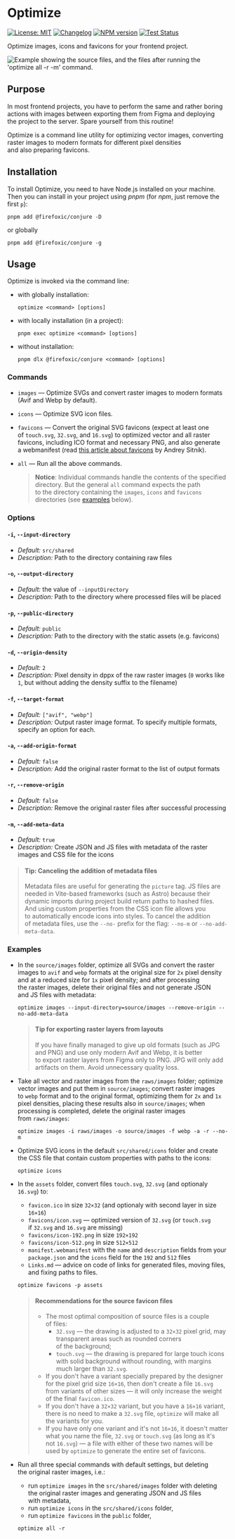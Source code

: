 # Optimize

[![License: MIT][license-image]][license-url]
[![Changelog][changelog-image]][changelog-url]
[![NPM version][npm-image]][npm-url]
[![Test Status][test-image]][test-url]

Optimize images, icons and favicons for your frontend project.

<picture>
	<source srcset="https://raw.githubusercontent.com/firefoxic/optimize/main/example/dark.webp" media="(prefers-color-scheme: dark)">
	<img src="https://raw.githubusercontent.com/firefoxic/optimize/main/example/light.webp" alt="Example showing the source files, and the files after running the 'optimize all -r -m' command.">
</picture>

## Purpose

In most frontend projects, you have to perform the same and rather boring actions with images between exporting them from Figma and deploying the project to the server. Spare yourself from this routine!

Optimize is a command line utility for optimizing vector images, converting raster images to modern formats for different pixel densities and also preparing favicons.

## Installation

To install Optimize, you need to have Node.js installed on your machine. Then you can install in your project using _pnpm_ (for _npm_, just remove the first `p`):

```shell
pnpm add @firefoxic/conjure -D
```

or globally

```shell
pnpm add @firefoxic/conjure -g
```

## Usage

Optimize is invoked via the command line:

- with globally installation:

	```shell
	optimize <command> [options]
	```

- with locally installation (in a project):

	```shell
	pnpm exec optimize <command> [options]
	```

- without installation:

	```shell
	pnpm dlx @firefoxic/conjure <command> [options]
	```

### Commands

- `images` — Optimize SVGs and convert raster images to modern formats (Avif and Webp by default).
- `icons` — Optimize SVG icon files.
- `favicons` — Convert the original SVG favicons (expect at least one of `touch.svg`, `32.svg`, and `16.svg`) to optimized vector and all raster favicons, including ICO format and necessary PNG, and also generate a webmanifest (read [this article about favicons](https://evilmartians.com/chronicles/how-to-favicon-in-2021-six-files-that-fit-most-needs) by Andrey Sitnik).
- `all` — Run all the above commands.

	> **Notice**: Individual commands handle the contents of the specified directory. But the general `all` command expects the path to the directory containing the `images`, `icons` and `favicons` directories (see [examples](#examples) below).

### Options

#### `-i`, `--input-directory`

- _Default:_ `src/shared`
- _Description:_ Path to the directory containing raw files

#### `-o`, `--output-directory`

- _Default:_ the value of `--inputDirectory`
- _Description:_ Path to the directory where processed files will be placed

#### `-p`, `--public-directory`

- _Default:_ `public`
- _Description:_ Path to the directory with the static assets (e.g. favicons)

#### `-d`, `--origin-density`

- _Default:_ `2`
- _Description:_ Pixel density in dppx of the raw raster images (`0` works like `1`, but without adding the density suffix to the filename)

#### `-f`, `--target-format`

- _Default:_ `["avif", "webp"]`
- _Description:_ Output raster image format. To specify multiple formats, specify an option for each.

#### `-a`, `--add-origin-format`

- _Default:_ `false`
- _Description:_ Add the original raster format to the list of output formats

#### `-r`, `--remove-origin`

- _Default:_ `false`
- _Description:_ Remove the original raster files after successful processing

#### `-m`, `--add-meta-data`

- _Default:_ `true`
- _Description:_ Create JSON and JS files with metadata of the raster images and CSS file for the icons

> #### Tip: Canceling the addition of metadata files
>
> Metadata files are useful for generating the `picture` tag. JS files are needed in Vite-based frameworks (such as Astro) because their dynamic imports during project build return paths to hashed files. And using custom properties from the CSS icon file allows you to automatically encode icons into styles. To cancel the addition of metadata files, use the `--no-` prefix for the flag: `--no-m` or `--no-add-meta-data`.

### Examples

- In the `source/images` folder, optimize all SVGs and convert the raster images to `avif` and `webp` formats at the original size for `2x` pixel density and at a reduced size for `1x` pixel density; and after processing the raster images, delete their original files and not generate JSON and JS files with metadata:

	```shell
	optimize images --input-directory=source/images --remove-origin --no-add-meta-data
	```

	> #### Tip for exporting raster layers from layouts
	>
	> If you have finally managed to give up old formats (such as JPG and PNG) and use only modern Avif and Webp, it is better to export raster layers from Figma only to PNG. JPG will only add artifacts on them. Avoid unnecessary quality loss.

- Take all vector and raster images from the `raws/images` folder; optimize vector images and put them in `source/images`; convert raster images to `webp` format and to the original format, optimizing them for `2x` and `1x` pixel densities, placing these results also in `source/images`; when processing is completed, delete the original raster images from `raws/images`:

	```shell
	optimize images -i raws/images -o source/images -f webp -a -r --no-m
	```

- Optimize SVG icons in the default `src/shared/icons` folder and create the CSS file that contain custom properties with paths to the icons:

	```shell
	optimize icons
	```

- In the `assets` folder, convert files `touch.svg`, `32.svg` (and optionaly `16.svg`) to:
	- `favicon.ico` in size `32×32` (and optionaly with second layer in size `16×16`)
	- `favicons/icon.svg` — optimized version of `32.svg` (or `touch.svg` if `32.svg` and `16.svg` are missing)
	- `favicons/icon-192.png` in size `192×192`
	- `favicons/icon-512.png` in size `512×512`
	- `manifest.webmanifest` with the `name` and `description` fields from your `package.json` and the `icons` field for the `192` and `512` files
	- `Links.md` — advice on code of links for generated files, moving files, and fixing paths to files.

	```shell
	optimize favicons -p assets
	```

	> #### Recommendations for the source favicon files
	>
	> - The most optimal composition of source files is a couple of files:
	>	 - `32.svg` — the drawing is adjusted to a `32×32` pixel grid, may transparent areas such as rounded corners of the background;
	>	 - `touch.svg` — the drawing is prepared for large touch icons with solid background without rounding, with margins much larger than `32.svg`.
	> - If you don't have a variant specially prepared by the designer for the pixel grid size `16×16`, then don't create a file `16.svg` from variants of other sizes — it will only increase the weight of the final `favicon.ico`.
	> - If you don't have a `32×32` variant, but you have a `16×16` variant, there is no need to make a `32.svg` file, `optimize` will make all the variants for you.
	> - If you have only one variant and it's not `16×16`, it doesn't matter what you name the file, `32.svg` or `touch.svg` (as long as it's not `16.svg`) — a file with either of these two names will be used by `optimize` to generate the entire set of favicons.

- Run all three special commands with default settings, but deleting the original raster images, i.e.:
	- run `optimize images` in the `src/shared/images` folder with deleting the original raster images and generating JSON and JS files with metadata,
	- run `optimize icons` in the `src/shared/icons` folder,
	- run `optimize favicons` in the `public` folder,

	```shell
	optimize all -r
	```

[license-url]: https://github.com/firefoxic/optimizee/blob/main/LICENSE.md
[license-image]: https://img.shields.io/badge/License-MIT-limegreen.svg

[changelog-url]: https://github.com/firefoxic/optimizee/blob/main/CHANGELOG.md
[changelog-image]: https://img.shields.io/badge/Changelog-md-limegreen

[npm-url]: https://npmjs.org/package/@firefoxic/conjure
[npm-image]: https://img.shields.io/npm/v/%40firefoxic%2Fconjure?logo=npm&color=limegreen

[test-url]: https://github.com/firefoxic/optimize/actions
[test-image]: https://github.com/firefoxic/optimize/actions/workflows/test.yaml/badge.svg?branch=main
